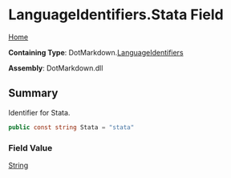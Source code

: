 # LanguageIdentifiers\.Stata Field

[Home](../../../README.md)

**Containing Type**: DotMarkdown\.[LanguageIdentifiers](../README.md)

**Assembly**: DotMarkdown\.dll

## Summary

Identifier for Stata\.

```csharp
public const string Stata = "stata"
```

### Field Value

[String](https://docs.microsoft.com/en-us/dotnet/api/system.string)

